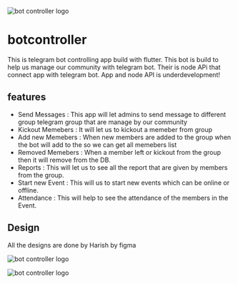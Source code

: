 ![bot controller logo](https://firebasestorage.googleapis.com/v0/b/telegrambot-42384.appspot.com/o/Github%20Images%2Fbot%20logo.png?alt=media&token=4ce92d51-7192-41b6-add4-3bc1b25c742d)

# botcontroller
This is telegram bot controlling app build with flutter. 
This bot is build to help us manage our community with telegram bot.
Their is node APi that connect app with telegram bot.
App and node API is underdevelopment!

## features
* Send Messages : This app will let admins to send message to different group telegram group that are manage by our community
* Kickout Memebers : It will let us to kickout a memeber from group
* Add new Memebers : When new members are added to the group when the bot will add to the  so we can get all memebers list
* Removed Memebers : When a member left or kickout from the group then it will remove from the DB.
* Reports : This will let us to see all the report that are given by members from the group.
* Start new Event : This will us to start new events which can be online or offline.
* Attendance : This will help to see the attendance of the members in the Event.

## Design

All the designs are done by Harish by figma


![bot controller logo](https://firebasestorage.googleapis.com/v0/b/telegrambot-42384.appspot.com/o/Github%20Images%2Fotp.png?alt=media&token=d26c28ff-0a12-4c48-a8ae-cfbc2f3baff9)

![bot controller logo](https://firebasestorage.googleapis.com/v0/b/telegrambot-42384.appspot.com/o/Github%20Images%2Fsign%20up.png?alt=media&token=623466b8-2eb3-4635-b7e4-bccead15b110)



